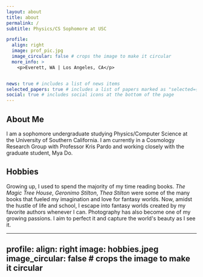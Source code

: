 ```yaml
---
layout: about
title: about
permalink: /
subtitle: Physics/CS Sophomore at USC

profile:
  align: right
  image: prof_pic.jpg
  image_circular: false # crops the image to make it circular
  more_info: >
    <p>Everett, WA | Los Angeles, CA</p>


news: true # includes a list of news items
selected_papers: true # includes a list of papers marked as "selected={true}"
social: true # includes social icons at the bottom of the page
---
```


## About Me
I am a sophomore undergraduate studying Physics/Computer Science at the University of Southern California. I am currently in a Cosmology Research Group with Professor Kris Pardo and working closely with the graduate student, Mya Do.

## Hobbies
Growing up, I used to spend the majority of my time reading books. _The Magic Tree House_, _Geronimo Stilton_, _Thea Stilton_ were some of the many books that fueled my imagination and love for fantasy worlds. Now, amidst the hustle of life and school, I escape into fantasy worlds created by my favorite authors whenever I can. Photography has also become one of my growing passions. I aim to perfect it and capture the world's beauty as I see it.

---
profile:
  align: right
  image: hobbies.jpeg
  image_circular: false # crops the image to make it circular
---
